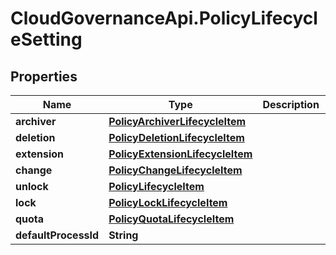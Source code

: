 # CloudGovernanceApi.PolicyLifecycleSetting

## Properties

Name | Type | Description | Notes
------------ | ------------- | ------------- | -------------
**archiver** | [**PolicyArchiverLifecycleItem**](PolicyArchiverLifecycleItem.md) |  | [optional] 
**deletion** | [**PolicyDeletionLifecycleItem**](PolicyDeletionLifecycleItem.md) |  | [optional] 
**extension** | [**PolicyExtensionLifecycleItem**](PolicyExtensionLifecycleItem.md) |  | [optional] 
**change** | [**PolicyChangeLifecycleItem**](PolicyChangeLifecycleItem.md) |  | [optional] 
**unlock** | [**PolicyLifecycleItem**](PolicyLifecycleItem.md) |  | [optional] 
**lock** | [**PolicyLockLifecycleItem**](PolicyLockLifecycleItem.md) |  | [optional] 
**quota** | [**PolicyQuotaLifecycleItem**](PolicyQuotaLifecycleItem.md) |  | [optional] 
**defaultProcessId** | **String** |  | [optional] 


